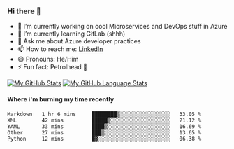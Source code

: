 ### Hi there 👋

- 🔭 I’m currently working on cool Microservices and DevOps stuff in Azure
- 🌱 I’m currently learning GitLab (shhh)
- 💬 Ask me about Azure developer practices
- 📫 How to reach me: [LinkedIn](https://www.linkedin.com/in/gordonbyers/)
- 😄 Pronouns: He/Him 
- ⚡ Fun fact: Petrolhead 🚙

[![My GitHub Stats](https://github-readme-stats.vercel.app/api/?username=gordonby&count_private=true&theme=tokyonight&showicons=true)]()
[![My GitHub Language Stats](https://github-readme-stats.vercel.app/api/top-langs/?username=gordonby&langs_count=5&theme=tokyonight)]()

#### Where i'm burning my time recently
<!--START_SECTION:waka-->
```text
Markdown   1 hr 6 mins     ████████▒░░░░░░░░░░░░░░░░   33.05 % 
XML        42 mins         █████▒░░░░░░░░░░░░░░░░░░░   21.12 % 
YAML       33 mins         ████▒░░░░░░░░░░░░░░░░░░░░   16.69 % 
Other      27 mins         ███▒░░░░░░░░░░░░░░░░░░░░░   13.65 % 
Python     12 mins         █▓░░░░░░░░░░░░░░░░░░░░░░░   06.38 % 
```
<!--END_SECTION:waka-->
